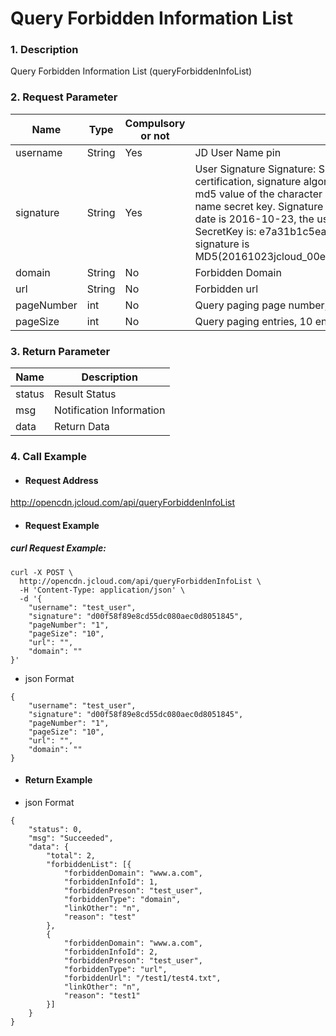 # **Query Forbidden Information List**
### 1. Description

Query Forbidden Information List (queryForbiddenInfoList)

### 2. Request Parameter

| **Name**      | **Type** | **Compulsory or not** | **Description**                          |
| ----------- | ------ | -------- | ------------------------------- |
| username      | String | Yes       | JD User Name pin                          |
| signature  | String | Yes        | User Signature    Signature: Signature information used for certification, signature algorithm: Date (the format is yyyymmdd), md5 value of the character string adding up username and user name secret key. Signature Example: For example, if the current date is 2016-10-23, the user pin is: jcloud_00 ,the user secret key SecretKey is: e7a31b1c5ea0efa9aa2f29c6559f7d61, then the signature is MD5(20161023jcloud_00e7a31b1c5ea0efa9aa2f29c6559f7d61)                    |
| domain      | String | No        | Forbidden Domain |
| url      | String | No        | Forbidden url |
| pageNumber   | int | No        | Query paging page number, 1 by default if not uploaded |
| pageSize   | int | No        | Query paging entries, 10 entries by default if not uploaded |

### 3. Return Parameter

| **Name**         | **Description**               |
| -------------- | -------------------- |
| status      | Result Status                 |
| msg | Notification Information                   |
| data | Return Data                   |


### 4. Call Example

- #### Request Address
http://opencdn.jcloud.com/api/queryForbiddenInfoList

- #### Request Example
##### curl Request Example:
```
curl -X POST \
  http://opencdn.jcloud.com/api/queryForbiddenInfoList \
  -H 'Content-Type: application/json' \
  -d '{
    "username": "test_user",
    "signature": "d00f58f89e8cd55dc080aec0d8051845",
    "pageNumber": "1",
    "pageSize": "10",
    "url": "",
    "domain": ""
}'
```


* json Format

```
{
    "username": "test_user",
    "signature": "d00f58f89e8cd55dc080aec0d8051845",
    "pageNumber": "1",
    "pageSize": "10",
    "url": "",
    "domain": ""
}
 ```

- #### Return Example

* json Format

```
{
	"status": 0,
	"msg": "Succeeded",
	"data": {
		"total": 2,
		"forbiddenList": [{
			"forbiddenDomain": "www.a.com",
			"forbiddenInfoId": 1,
			"forbiddenPreson": "test_user",
			"forbiddenType": "domain",
			"linkOther": "n",
			"reason": "test"
		},
		{
			"forbiddenDomain": "www.a.com",
			"forbiddenInfoId": 2,
			"forbiddenPreson": "test_user",
			"forbiddenType": "url",
			"forbiddenUrl": "/test1/test4.txt",
			"linkOther": "n",
			"reason": "test1"
		}]
	}
}

```
